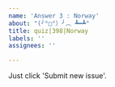 ```yaml
---
name: 'Answer 3 : Norway'
about: "(╯°□°）╯︵ ┻━┻"
title: quiz|398|Norway
labels: ''
assignees: ''

---
```


Just click 'Submit new issue'.
